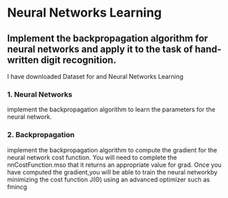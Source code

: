 #  Neural Networks Learning
## Implement the backpropagation algorithm for neural networks and apply it to the task of hand-written digit recognition. 
I have downloaded Dataset for and Neural Networks Learning
### 1. Neural Networks
implement the backpropagation algorithm to learn the parameters for the neural network.
### 2. Backpropagation
implement the backpropagation algorithm to compute the gradient for the neural network cost function. You will need to complete 
the nnCostFunction.mso that it returns an appropriate value for grad. Once you have computed the gradient,you will be able to train the 
neural networkby minimizing the cost function J(Θ) using an advanced optimizer such as fmincg
